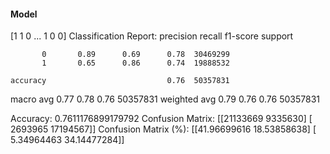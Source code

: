 #### Model
[1 1 0 ... 1 0 0]
Classification Report:
              precision    recall  f1-score   support

           0       0.89      0.69      0.78  30469299
           1       0.65      0.86      0.74  19888532

    accuracy                           0.76  50357831
   macro avg       0.77      0.78      0.76  50357831
weighted avg       0.79      0.76      0.76  50357831

Accuracy: 0.7611176899179792
Confusion Matrix:
[[21133669  9335630]
 [ 2693965 17194567]]
Confusion Matrix (%):
[[41.96699616 18.53858638]
 [ 5.34964463 34.14477284]]
